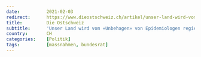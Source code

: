 ```yaml
---
date:          2021-02-03
redirect:      https://www.dieostschweiz.ch/artikel/unser-land-wird-vom-unbehagen-von-epidemiologen-regiert-Yro736V
title:         Die Ostschweiz
subtitle:      'Unser Land wird vom «Unbehagen» von Epidemiologen regiert'
country:       CH
categories:    [Politik]
tags:          [massnahmen, bundesrat]
---
```


